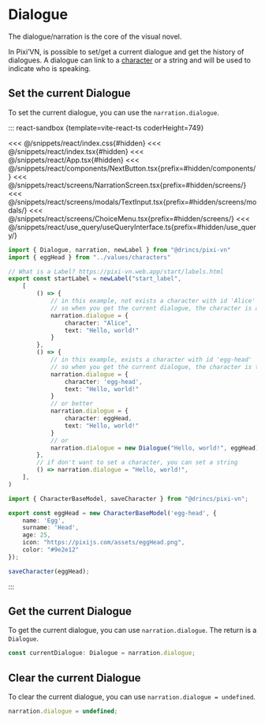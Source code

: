# Dialogue

The dialogue/narration is the core of the visual novel.

In Pixi’VN, is possible to set/get a current dialogue and get the history of dialogues.
A dialogue can link to a [character](/start/character#use-characters-in-the-game) or a string and will be used to indicate who is speaking.

## Set the current Dialogue

To set the current dialogue, you can use the `narration.dialogue`.

::: react-sandbox {template=vite-react-ts coderHeight=749}

<<< @/snippets/react/index.css{#hidden}
<<< @/snippets/react/index.tsx{#hidden}
<<< @/snippets/react/App.tsx{#hidden}
<<< @/snippets/react/components/NextButton.tsx{prefix=#hidden/components/}
<<< @/snippets/react/screens/NarrationScreen.tsx{prefix=#hidden/screens/}
<<< @/snippets/react/screens/modals/TextInput.tsx{prefix=#hidden/screens/modals/}
<<< @/snippets/react/screens/ChoiceMenu.tsx{prefix=#hidden/screens/}
<<< @/snippets/react/use_query/useQueryInterface.ts{prefix=#hidden/use_query/}

```ts /labels/startLabel.ts [active]
import { Dialogue, narration, newLabel } from "@drincs/pixi-vn"
import { eggHead } from "../values/characters"

// What is a Label? https://pixi-vn.web.app/start/labels.html
export const startLabel = newLabel("start_label",
    [
        () => {
            // in this example, not exists a character with id 'Alice'
            // so when you get the current dialogue, the character is a fake character with the name 'Alice'
            narration.dialogue = {
                character: "Alice",
                text: "Hello, world!"
            }
        },
        () => {
            // in this example, exists a character with id 'egg-head'
            // so when you get the current dialogue, the character is the character with id 'egg-head'
            narration.dialogue = {
                character: 'egg-head',
                text: "Hello, world!"
            }
            // or better
            narration.dialogue = {
                character: eggHead,
                text: "Hello, world!"
            }
            // or
            narration.dialogue = new Dialogue("Hello, world!", eggHead)
        },
        // if don't want to set a character, you can set a string
        () => narration.dialogue = "Hello, world!",
    ],
)
```

```ts /values/characters.ts
import { CharacterBaseModel, saveCharacter } from "@drincs/pixi-vn";

export const eggHead = new CharacterBaseModel('egg-head', {
    name: 'Egg',
    surname: 'Head',
    age: 25,
    icon: "https://pixijs.com/assets/eggHead.png",
    color: "#9e2e12"
});

saveCharacter(eggHead);
```

:::

## Get the current Dialogue

To get the current dialogue, you can use `narration.dialogue`. The return is a `Dialogue`.

```typescript
const currentDialogue: Dialogue = narration.dialogue;
```

## Clear the current Dialogue

To clear the current dialogue, you can use `narration.dialogue = undefined`.

```typescript
narration.dialogue = undefined;
```
